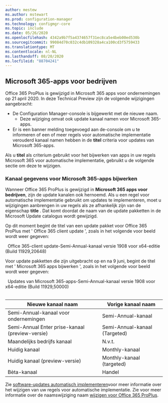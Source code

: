 ```yaml
---
author: mestew
ms.author: mstewart
ms.prod: configuration-manager
ms.technology: configmgr-core
ms.topic: include
ms.date: 05/26/2020
ms.openlocfilehash: 4342a9b7f5a4374657f31ec8ca5e4beb00ed530b
ms.sourcegitcommit: 99084d70c032c4db109328a4ca100cd3f5759433
ms.translationtype: MT
ms.contentlocale: nl-NL
ms.lasthandoff: 08/20/2020
ms.locfileid: "88704241"
---
```

## <a name="microsoft-365-apps-for-enterprise"></a><a name="bkmk_365_apps"></a> Microsoft 365-apps voor bedrijven
<!--6298093-->
Office 365 ProPlus is gewijzigd in Microsoft 365 apps voor ondernemingen op 21 april 2020. In deze Technical Preview zijn de volgende wijzigingen aangebracht:

- De Configuration Manager-console is bijgewerkt met de nieuwe naam.
   - Deze wijziging omvat ook update kanaal namen voor Microsoft 365-apps.
- Er is een banner melding toegevoegd aan de-console om u te informeren of een of meer regels voor automatische implementatie verouderd kanaal namen hebben in de **titel** criteria voor updates van Microsoft 365-apps.

Als u **titel** als criterium gebruikt voor het bijwerken van apps in uw regels Microsoft 365 voor automatische implementatie, gebruikt u de volgende sectie om deze te wijzigen.

### <a name="update-channel-information-for-microsoft-365-apps"></a><a name="bkmk_channel"></a> Kanaal gegevens voor Microsoft 365-apps bijwerken
<!--6298093-->
Wanneer Office 365 ProPlus is gewijzigd in **Microsoft 365 apps voor bedrijven**, zijn de update kanalen ook hernoemd. Als u een regel voor automatische implementatie gebruikt om updates te implementeren, moet u wijzigingen aanbrengen in uw regels als ze afhankelijk zijn van de eigenschap **title** . Dat komt doordat de naam van de update pakketten in de Microsoft Update catalogus wordt gewijzigd.

Op dit moment begint de titel van een update pakket voor Office 365 ProPlus met ' Office 365 client update ', zoals in het volgende voor beeld wordt weer gegeven:

&nbsp;&nbsp;Office 365-client update-Semi-Annual-kanaal versie 1908 voor x64-editie (Build 11929,20648)

Voor update pakketten die zijn uitgebracht op en na 9 juni, begint de titel met ' Microsoft 365 apps bijwerken ', zoals in het volgende voor beeld wordt weer gegeven:

&nbsp;&nbsp;Updates van Microsoft 365-apps-Semi-Annual-kanaal versie 1908 voor x64-editie (Build 11929,50000)
</br>
</br>

|Nieuwe kanaal naam|Vorige kanaal naam|
|--|--|
|Semi-Annual-kanaal voor ondernemingen|Semi-Annual-kanaal|
|Semi-Annual Enter prise-kanaal (preview-versie)|Semi-Annual-kanaal (Targeted)|
|Maandelijks bedrijfs kanaal|N.v.t.|
|Huidig kanaal|Monthly-kanaal|
|Huidig kanaal (preview-versie)|Monthly-kanaal (targeted)|
|Bèta-kanaal|Handel|

Zie [software-updates automatisch implementeren](../../../../../sum/deploy-use/automatically-deploy-software-updates.md)voor meer informatie over het wijzigen van uw regels voor automatische implementatie. Zie voor meer informatie over de naamswijziging naam [wijzigen voor Office 365 ProPlus](/deployoffice/name-change).